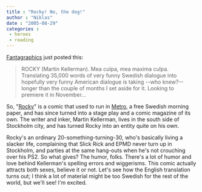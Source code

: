 ```yaml
---
title : "Rocky! No, the dog!"
author : "Niklas"
date : "2005-08-29"
categories : 
 - heroes
 - reading
---
```


[Fantagraphics](http://www.fantagraphics.com) just posted this:

> ROCKY (Martin Kellerman). Mea culpa, mea maxima culpa. Translating 35,000 words of very funny Swedish dialogue into hopefully very funny American dialogue is taking --who knew?-- longer than the couple of months I set aside for it. Looking to premiere it in November...

So, "[Rocky](http://www.rocky-digital.com)" is a comic that used to run in [Metro](http://www.metro.se), a free Swedish morning paper, and has since turned into a stage play and a comic magazine of its own. The writer and inker, Martin Kellerman, lives in the south side of Stockholm city, and has turned Rocky into an entity quite on his own.

Rocky's an ordinary 20-something-turning-30, who's basically living a slacker life, complaining that Slick Rick and EPMD never turn up in Stockholm, and parties at the same hang-outs when he's not crouching over his PS2. So what gives? The humor, folks. There's a lot of humor and love behind Kellerman's spelling errors and wiggerisms. This comic actually attracts both sexes, believe it or not. Let's see how the English translation turns out; I think a lot of material might be too Swedish for the rest of the world, but we'll see! I'm excited.
